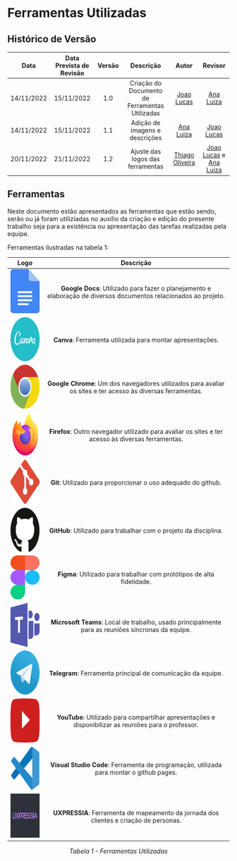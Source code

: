 # Ferramentas Utilizadas

## <a>Histórico de Versão</a>

|Data|Data Prevista de Revisão|Versão|Descrição|Autor|Revisor|
| :----------: | :----------: | :------: | :-----------: | :---------: |:---------: |
|14/11/2022|15/11/2022|1.0|Criação do Documento de Ferramentas Utilizadas| [Joao Lucas](https://github.com/HacKairos)|[Ana Luiza](https://github.com/AnHoff)
|14/11/2022|15/11/2022|1.1|Adição de imagens e descrições| [Ana Luiza](https://github.com/AnHoff)|[Joao Lucas](https://github.com/HacKairos)
|20/11/2022|21/11/2022|1.2|Ajuste das logos das ferramentas| [Thiago Oliveira](https://github.com/Thiab394)|[Joao Lucas](https://github.com/HacKairos) e [Ana Luiza](https://github.com/AnHoff)


## <a>Ferramentas</a>

Neste documento estão apresentados as ferramentas que estão sendo, serão ou já foram utiliziadas no auxilio da criação e edição do presente trabalho seja para a existência ou apresentação das tarefas realizadas pela equipe.

Ferramentas ilustradas na tabela 1:

<center>

|Logo|Descrição|
|:--:|:-----------------:|
|<img src="./../../assets/ferramentasLogo/docs.svg" width="100" height="100"></img> | **Google Docs**: Utilizado para fazer o planejamento e elaboração de diversos documentos relacionados ao projeto. |
|<img src="./../../assets/ferramentasLogo/canva.svg" width="100" height="100"></img> | **Canva**: Ferramenta utilizada para montar apresentações. |
|<img src="./../../assets/ferramentasLogo/chrome.svg" width="100" height="100"></img> | **Google Chrome**: Um dos navegadores utilizados para avaliar os sites e ter acesso às diversas ferramentas. |
|<img src="./../../assets/ferramentasLogo/firefox.svg" width="100" height="100"></img> | **Firefox**: Outro navegador utilizado para avaliar os sites e ter acesso às diversas ferramentas.|
|<img src="./../../assets/ferramentasLogo/git.svg" width="100" height="100"></img> | **Git**: Utilizado para proporcionar o uso adequado do github. |
|<img src="./../../assets/ferramentasLogo/github.svg" width="100" height="100"></img> | **GitHub**: Utilizado para trabalhar com o projeto da disciplina. |
|<img src="./../../assets/ferramentasLogo/figma.svg" width="100" height="100"></img> | **Figma**: Utilizado para trabalhar com protótipos de alta fidelidade. |
|<img src="./../../assets/ferramentasLogo/microsoft-teams.svg" width="100" height="100"></img> | **Microsoft Teams**: Local de trabalho, usado principalmente para as reuniões síncronas da equipe. |
|<img src="./../../assets/ferramentasLogo/telegram.svg" width="100" height="100"></img> | **Telegram**: Ferramenta principal de comunicação da equipe. |
|<img src="./../../assets/ferramentasLogo/youtube.svg" width="100" height="100"></img> | **YouTube**: Utilizado para compartilhar apresentações e disponibilizar as reuniões para o professor. |
|<img src="./../../assets/ferramentasLogo/visual-studio-code.svg" width="100" height="100"></img> | **Visual Studio Code**: Ferramenta de programação, utilizada para montar o github pages. |
|<img src="./../../assets/ferramentasLogo/uxpressia.png" width="100" height="100"></img> | **UXPRESSIA**: Ferramenta de mapeamento da jornada dos clientes e criação de personas. |

*Tabela 1 - Ferramentas Utilizadas*

</center>